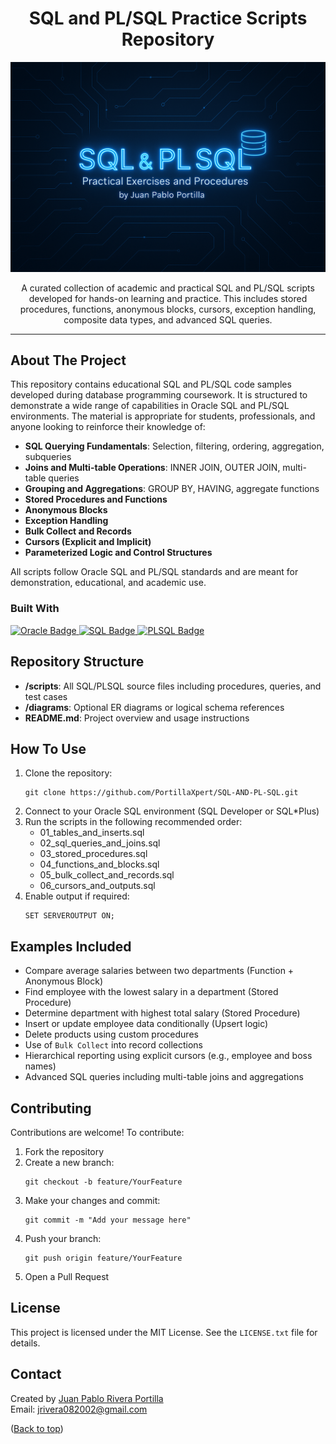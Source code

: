 <div id="readme-top"></div>

<h1 align="center">SQL and PL/SQL Practice Scripts Repository</h1>
<p align="center">
<img src="images/plsql.png" alt="SQL AND PL/SQL Scripts" width="600">
</p>
<p class="lead" align="center">
  A curated collection of academic and practical SQL and PL/SQL scripts developed for hands-on learning and practice.
  This includes stored procedures, functions, anonymous blocks, cursors, exception handling, composite data types, and advanced SQL queries.
</p>

<hr />

<h2 id="about">About The Project</h2>

<p>
  This repository contains educational SQL and PL/SQL code samples developed during database programming coursework.
  It is structured to demonstrate a wide range of capabilities in Oracle SQL and PL/SQL environments. The material is appropriate for students,
  professionals, and anyone looking to reinforce their knowledge of:
</p>

<ul>
  <li><strong>SQL Querying Fundamentals</strong>: Selection, filtering, ordering, aggregation, subqueries</li>
  <li><strong>Joins and Multi-table Operations</strong>: INNER JOIN, OUTER JOIN, multi-table queries</li>
  <li><strong>Grouping and Aggregations</strong>: GROUP BY, HAVING, aggregate functions</li>
  <li><strong>Stored Procedures and Functions</strong></li>
  <li><strong>Anonymous Blocks</strong></li>
  <li><strong>Exception Handling</strong></li>
  <li><strong>Bulk Collect and Records</strong></li>
  <li><strong>Cursors (Explicit and Implicit)</strong></li>
  <li><strong>Parameterized Logic and Control Structures</strong></li>
</ul>

<p>
  All scripts follow Oracle SQL and PL/SQL standards and are meant for demonstration, educational, and academic use.
</p>

<div class="badge-container">
  <h3>Built With</h3>
  <a class="badge" href="https://www.oracle.com/database/" target="_blank" rel="noopener noreferrer">
    <img src="https://img.shields.io/badge/Oracle_DB-F80000?style=for-the-badge&logo=oracle&logoColor=white" alt="Oracle Badge" />
  </a>
  <a class="badge" href="https://www.sql.org/" target="_blank" rel="noopener noreferrer">
    <img src="https://img.shields.io/badge/SQL-4479A1?style=for-the-badge&logo=sqlite&logoColor=white" alt="SQL Badge" />
  </a>
  <a class="badge" href="https://en.wikipedia.org/wiki/PL/SQL" target="_blank" rel="noopener noreferrer">
    <img src="https://img.shields.io/badge/PLSQL-000099?style=for-the-badge&logo=data&logoColor=white" alt="PLSQL Badge" />
  </a>
</div>

<h2 id="structure">Repository Structure</h2>
<ul>
  <li><strong>/scripts</strong>: All SQL/PLSQL source files including procedures, queries, and test cases</li>
  <li><strong>/diagrams</strong>: Optional ER diagrams or logical schema references</li>
  <li><strong>README.md</strong>: Project overview and usage instructions</li>
</ul>

<h2 id="installation">How To Use</h2>
<ol>
  <li>Clone the repository:
    <pre><code>git clone https://github.com/PortillaXpert/SQL-AND-PL-SQL.git</code></pre>
  </li>
  <li>Connect to your Oracle SQL environment (SQL Developer or SQL*Plus)</li>
  <li>Run the scripts in the following recommended order:
    <ul>
      <li>01_tables_and_inserts.sql</li>
      <li>02_sql_queries_and_joins.sql</li>
      <li>03_stored_procedures.sql</li>
      <li>04_functions_and_blocks.sql</li>
      <li>05_bulk_collect_and_records.sql</li>
      <li>06_cursors_and_outputs.sql</li>
    </ul>
  </li>
  <li>Enable output if required:
    <pre><code>SET SERVEROUTPUT ON;</code></pre>
  </li>
</ol>

<h2 id="examples">Examples Included</h2>
<ul>
  <li>Compare average salaries between two departments (Function + Anonymous Block)</li>
  <li>Find employee with the lowest salary in a department (Stored Procedure)</li>
  <li>Determine department with highest total salary (Stored Procedure)</li>
  <li>Insert or update employee data conditionally (Upsert logic)</li>
  <li>Delete products using custom procedures</li>
  <li>Use of <code>Bulk Collect</code> into record collections</li>
  <li>Hierarchical reporting using explicit cursors (e.g., employee and boss names)</li>
  <li>Advanced SQL queries including multi-table joins and aggregations</li>
</ul>

<h2 id="contributing">Contributing</h2>
<p>Contributions are welcome! To contribute:</p>
<ol>
  <li>Fork the repository</li>
  <li>Create a new branch:
    <pre><code>git checkout -b feature/YourFeature</code></pre>
  </li>
  <li>Make your changes and commit:
    <pre><code>git commit -m "Add your message here"</code></pre>
  </li>
  <li>Push your branch:
    <pre><code>git push origin feature/YourFeature</code></pre>
  </li>
  <li>Open a Pull Request</li>
</ol>

<h2 id="license">License</h2>
<p>This project is licensed under the MIT License. See the <code>LICENSE.txt</code> file for details.</p>

<h2 id="contact">Contact</h2>
<p>
  Created by <a href="https://github.com/PortillaXpert" target="_blank" rel="noopener noreferrer">Juan Pablo Rivera Portilla</a><br/>
  Email: <a href="mailto:jrivera082002@gmail.com">jrivera082002@gmail.com</a>
</p>

<div class="right-link">
  (<a href="#readme-top">Back to top</a>)
</div>
